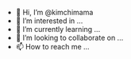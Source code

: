- 👋 Hi, I’m @kimchimama
- 👀 I’m interested in ...
- 🌱 I’m currently learning ...
- 💞️ I’m looking to collaborate on ...
- 📫 How to reach me ...

<!---
kimchimama/kimchimama is a ✨ special ✨ repository because its `README.md` (this file) appears on your GitHub profile.
You can click the Preview link to take a look at your changes.
--->
